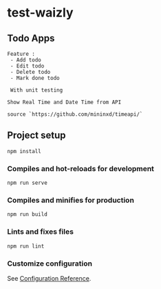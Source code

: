 # test-waizly

## Todo Apps
```
Feature :
 - Add todo
 - Edit todo
 - Delete todo
 - Mark done todo 

 With unit testing
```

```
Show Real Time and Date Time from API

source `https://github.com/mininxd/timeapi/`
```

## Project setup
```
npm install
```

### Compiles and hot-reloads for development
```
npm run serve
```

### Compiles and minifies for production
```
npm run build
```

### Lints and fixes files
```
npm run lint
```

### Customize configuration
See [Configuration Reference](https://cli.vuejs.org/config/).
